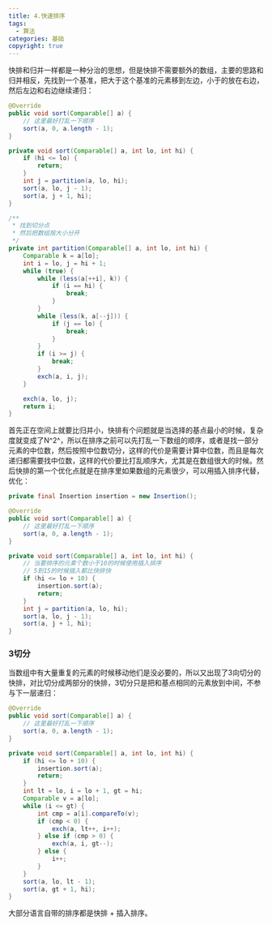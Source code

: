 ```yaml
---
title: 4.快速排序
tags:
  - 算法
categories: 基础
copyright: true
---
```


快排和归并一样都是一种分治的思想，但是快排不需要额外的数组，主要的思路和归并相反，先找到一个基准，把大于这个基准的元素移到左边，小于的放在右边，然后左边和右边继续递归：

```java
@Override
public void sort(Comparable[] a) {
    // 这里最好打乱一下顺序
    sort(a, 0, a.length - 1);
}

private void sort(Comparable[] a, int lo, int hi) {
    if (hi <= lo) {
        return;
    }
    int j = partition(a, lo, hi);
    sort(a, lo, j - 1);
    sort(a, j + 1, hi);
}

/**
 * 找到切分点
 * 然后把数组按大小分开
 */
private int partition(Comparable[] a, int lo, int hi) {
    Comparable k = a[lo];
    int i = lo, j = hi + 1;
    while (true) {
        while (less(a[++i], k)) {
            if (i == hi) {
                break;
            }
        }
        while (less(k, a[--j])) {
            if (j == lo) {
                break;
            }
        }
        if (i >= j) {
            break;
        }
        exch(a, i, j);
    }

    exch(a, lo, j);
    return i;
}
```

首先正在空间上就要比归并小，快排有个问题就是当选择的基点最小的时候，复杂度就变成了N^2^，所以在排序之前可以先打乱一下数组的顺序，或者是找一部分元素的中位数，然后按照中位数切分，这样的代价是需要计算中位数，而且是每次递归都需要找中位数，这样的代价要比打乱顺序大，尤其是在数组很大的时候。然后快排的第一个优化点就是在排序里如果数组的元素很少，可以用插入排序代替，优化：

```java
private final Insertion insertion = new Insertion();

@Override
public void sort(Comparable[] a) {
    // 这里最好打乱一下顺序
    sort(a, 0, a.length - 1);
}

private void sort(Comparable[] a, int lo, int hi) {
    // 当要排序的元素个数小于10的时候使用插入排序
    // 5到15的时候插入都比快排快
    if (hi <= lo + 10) {
        insertion.sort(a);
        return;
    }
    int j = partition(a, lo, hi);
    sort(a, lo, j - 1);
    sort(a, j + 1, hi);
}
```

### 3切分

当数组中有大量重复的元素的时候移动他们是没必要的，所以又出现了3向切分的快排，对比切分成两部分的快排，3切分只是把和基点相同的元素放到中间，不参与下一层递归：

```java
@Override
public void sort(Comparable[] a) {
    // 这里最好打乱一下顺序
    sort(a, 0, a.length - 1);
}

private void sort(Comparable[] a, int lo, int hi) {
    if (hi <= lo + 10) {
        insertion.sort(a);
        return;
    }
    int lt = lo, i = lo + 1, gt = hi;
    Comparable v = a[lo];
    while (i <= gt) {
        int cmp = a[i].compareTo(v);
        if (cmp < 0) {
            exch(a, lt++, i++);
        } else if (cmp > 0) {
            exch(a, i, gt--);
        } else {
            i++;
        }
    }
    sort(a, lo, lt - 1);
    sort(a, gt + 1, hi);
}
```

大部分语言自带的排序都是快排 + 插入排序。